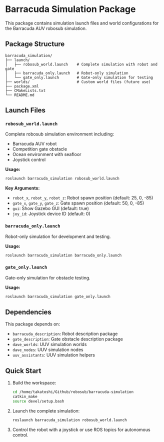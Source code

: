 # Barracuda Simulation Package

This package contains simulation launch files and world configurations for the Barracuda AUV robosub simulation.

## Package Structure

```
barracuda_simulation/
├── launch/
│   ├── robosub_world.launch    # Complete simulation with robot and gate
│   ├── barracuda_only.launch   # Robot-only simulation
│   └── gate_only.launch        # Gate-only simulation for testing
├── worlds/                     # Custom world files (future use)
├── package.xml
├── CMakeLists.txt
└── README.md
```

## Launch Files

### `robosub_world.launch`
Complete robosub simulation environment including:
- Barracuda AUV robot
- Competition gate obstacle
- Ocean environment with seafloor
- Joystick control

**Usage:**
```bash
roslaunch barracuda_simulation robosub_world.launch
```

**Key Arguments:**
- `robot_x`, `robot_y`, `robot_z`: Robot spawn position (default: 25, 0, -85)
- `gate_x`, `gate_y`, `gate_z`: Gate spawn position (default: 50, 0, -85)
- `gui`: Show Gazebo GUI (default: true)
- `joy_id`: Joystick device ID (default: 0)

### `barracuda_only.launch`
Robot-only simulation for development and testing.

**Usage:**
```bash
roslaunch barracuda_simulation barracuda_only.launch
```

### `gate_only.launch`
Gate-only simulation for obstacle testing.

**Usage:**
```bash
roslaunch barracuda_simulation gate_only.launch
```

## Dependencies

This package depends on:
- `barracuda_description`: Robot description package
- `gate_description`: Gate obstacle description package
- `dave_worlds`: UUV simulation worlds
- `dave_nodes`: UUV simulation nodes
- `uuv_assistants`: UUV simulation helpers

## Quick Start

1. Build the workspace:
   ```bash
   cd /home/takatoshi/Github/robosub/barracuda-simulation
   catkin_make
   source devel/setup.bash
   ```

2. Launch the complete simulation:
   ```bash
   roslaunch barracuda_simulation robosub_world.launch
   ```

3. Control the robot with a joystick or use ROS topics for autonomous control.
